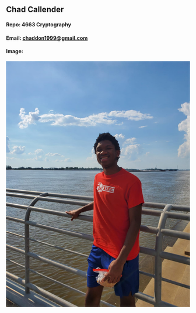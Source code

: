 ## Chad Callender
#### Repo: 4663 Cryptography
#### Email: chaddon1999@gmail.com
#### Image:
<img src="IMG-20200623-WA0009.jpg" width="600" alt="profile photo">
